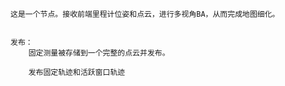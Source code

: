 

    这是一个节点。接收前端里程计位姿和点云，进行多视角BA，从而完成地图细化。


    发布：
        固定测量被存储到一个完整的点云并发布。

        发布固定轨迹和活跃窗口轨迹
